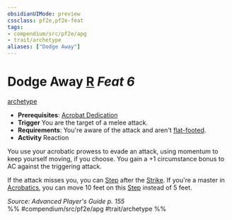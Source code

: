 ```yaml
---
obsidianUIMode: preview
cssclass: pf2e,pf2e-feat
tags:
- compendium/src/pf2e/apg
- trait/archetype
aliases: ["Dodge Away"]
---
```

# Dodge Away  [R](../../Rules/core-rulebook/chapter-9-playing-the-game.md#Actions "Reaction") *Feat 6*  
[archetype](../../Rules/traits/archetype.md)  

- **Prerequisites**: [Acrobat Dedication](acrobat-dedication-apg.md)
- **Trigger** You are the target of a melee attack.
- **Requirements**: You're aware of the attack and aren't [flat-footed](../../Rules/conditions.md#Flat-footed).
- **Activity** Reaction

You use your acrobatic prowess to evade an attack, using momentum to keep yourself moving, if you choose. You gain a +1 circumstance bonus to AC against the triggering attack.

If the attack misses you, you can [Step](../../Rules/actions/step.md) after the [Strike](../../Rules/actions/strike.md). If you're a master in [Acrobatics](../skills.md#Acrobatics), you can move 10 feet on this [Step](../../Rules/actions/step.md) instead of 5 feet.

*Source: Advanced Player's Guide p. 155*  
%% #compendium/src/pf2e/apg #trait/archetype %%